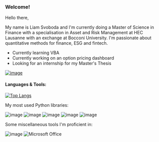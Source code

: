 

<!--
**Liamsvob/LiamSvob** is a ✨ _special_ ✨ repository because its `README.md` (this file) appears on your GitHub profile.
-->


### Welcome!



Hello there,

My name is Liam Svoboda and I'm currently doing a Master of Science in Finance with a specialisation in Asset and Risk Management at HEC Lausanne with an exchange at Bocconi University. I'm passionate about quantitative methods for finance, ESG and fintech. 



* Currently learning VBA
* Currently working on an option pricing dashboard
* Looking for an internship for my Master's Thesis

[![image](https://img.shields.io/badge/LinkedIn-0077B5?style=for-the-badge&logo=linkedin&logoColor=white)](https://www.linkedin.com/in/liamsvoboda/)


#### Languages & Tools:

[![Top Langs](https://github-readme-stats.vercel.app/api/top-langs/?username=Liamsvob&layout=compact)](https://github.com/anuraghazra/github-readme-stats)

My most used Python libraries:

![image](https://img.shields.io/badge/TensorFlow-FF6F00?style=for-the-badge&logo=TensorFlow&logoColor=white) ![image](https://img.shields.io/badge/Keras-D00000?style=for-the-badge&logo=Keras&logoColor=white) ![image](https://img.shields.io/badge/PyTorch-EE4C2C?style=for-the-badge&logo=PyTorch&logoColor=white) ![image](https://img.shields.io/badge/Numpy-777BB4?style=for-the-badge&logo=numpy&logoColor=white) ![image](https://img.shields.io/badge/Pandas-2C2D72?style=for-the-badge&logo=pandas&logoColor=white)

Some miscellaneous tools I'm proficient in: 

![image](https://img.shields.io/badge/LaTeX-47A141?style=for-the-badge&logo=LaTeX&logoColor=white) ![Microsoft Office](https://img.shields.io/badge/Microsoft_Office-D83B01?style=for-the-badge&logo=microsoft-office&logoColor=white)


